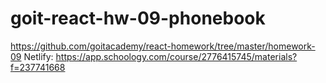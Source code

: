 # goit-react-hw-09-phonebook
https://github.com/goitacademy/react-homework/tree/master/homework-09
Netlify: https://app.schoology.com/course/2776415745/materials?f=237741668
